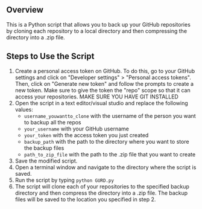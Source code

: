 <h2>Overview</h2>

<p>This is a Python script that allows you to back up your GitHub repositories by cloning each repository to a local directory and then compressing the directory into a .zip file.</p>

<h2>Steps to Use the Script</h2>

<ol>
	<li>Create a personal access token on GitHub. To do this, go to your GitHub settings and click on "Developer settings" > "Personal access tokens". Then, click on "Generate new token" and follow the prompts to create a new token. Make sure to give the token the "repo" scope so that it can access your repositories. MAKE SURE YOU HAVE GIT INSTALLED</li>
	<li>Open the script in a text editor/visual studio and replace the following values:
		<ul>
			<li><code>username_youwantto_clone</code> with the username of the person you want to backup all the repos</li>
			<li><code>your_username</code> with your GitHub username</li>
			<li><code>your_token</code> with the access token you just created</li>
			<li><code>backup_path</code> with the path to the directory where you want to store the backup files</li>
			<li><code>path_to_zip_file</code> with the path to the .zip file that you want to create</li>
		</ul>
	</li>
	<li>Save the modified script.</li>
	<li>Open a terminal window and navigate to the directory where the script is saved.</li>
	<li>Run the script by typing <code>python GURD.py</code></li>
	<li>The script will clone each of your repositories to the specified backup directory and then compress the directory into a .zip file. The backup files will be saved to the location you specified in step 2.</li>
</ol>
